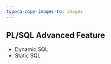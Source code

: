 ```yaml
---
typora-copy-images-to: images
---
```




## PL/SQL Advanced Feature 

- Dynamic SQL
- Static SQL 





